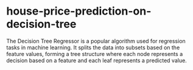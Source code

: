 # house-price-prediction-on-decision-tree
The Decision Tree Regressor is a popular algorithm used for regression tasks in machine learning.  It splits the data into subsets based on the feature values, forming a tree structure where each node represents a decision based on a feature and each leaf represents a predicted value.

